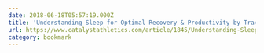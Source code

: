 ```yaml
---
date: 2018-06-18T05:57:19.000Z
title: 'Understanding Sleep for Optimal Recovery & Productivity by Travis Cooper -'
url: https://www.catalystathletics.com/article/1845/Understanding-Sleep-for-Optimal-Recovery-Productivity/
category: bookmark
---
```

